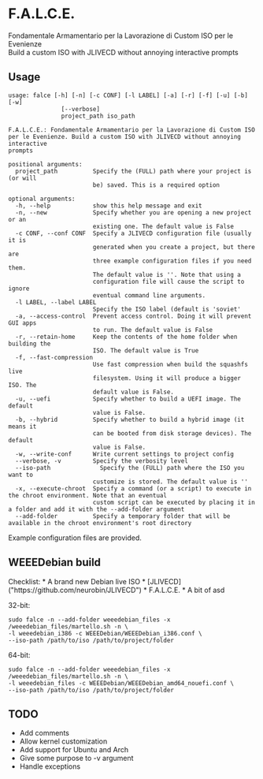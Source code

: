 <h1>F.A.L.C.E.</h1>
Fondamentale Armamentario per la Lavorazione di Custom ISO per le Evenienze
<br>Build a custom ISO with JLIVECD without annoying interactive prompts

<h2>Usage</h2>

```
usage: falce [-h] [-n] [-c CONF] [-l LABEL] [-a] [-r] [-f] [-u] [-b] [-w]
               [--verbose]
               project_path iso_path

F.A.L.C.E.: Fondamentale Armamentario per la Lavorazione di Custom ISO per le Evenienze. Build a custom ISO with JLIVECD without annoying interactive
prompts

positional arguments:
  project_path          Specify the (FULL) path where your project is (or will
                        be) saved. This is a required option

optional arguments:
  -h, --help            show this help message and exit
  -n, --new             Specify whether you are opening a new project or an
                        existing one. The default value is False
  -c CONF, --conf CONF  Specify a JLIVECD configuration file (usually it is
                        generated when you create a project, but there are
                        three example configuration files if you need them.
                        The default value is ''. Note that using a
                        configuration file will cause the script to ignore
                        eventual command line arguments.
  -l LABEL, --label LABEL
                        Specify the ISO label (default is 'soviet'
  -a, --access-control  Prevent access control. Doing it will prevent GUI apps
                        to run. The default value is False
  -r, --retain-home     Keep the contents of the home folder when building the
                        ISO. The default value is True
  -f, --fast-compression
                        Use fast compression when build the squashfs live
                        filesystem. Using it will produce a bigger ISO. The
                        default value is False.
  -u, --uefi            Specify whether to build a UEFI image. The default
                        value is False.
  -b, --hybrid          Specify whether to build a hybrid image (it means it
                        can be booted from disk storage devices). The default
                        value is False.
  -w, --write-conf      Write current settings to project config
  --verbose, -v         Specify the verbosity level
  --iso-path              Specify the (FULL) path where the ISO you want to
                        customize is stored. The default value is ''
  -x, --execute-chroot  Specify a command (or a script) to execute in the chroot environment. Note that an eventual
                        custom script can be executed by placing it in a folder and add it with the --add-folder argument                
  --add-folder          Specify a temporary folder that will be available in the chroot environment's root directory
```

Example configuration files are provided.

<h2>WEEEDebian build</h2>
Checklist:
* A brand new Debian live ISO
* [JLIVECD]("https://github.com/neurobin/JLIVECD")
* F.A.L.C.E.
* A bit of asd

32-bit:
```
sudo falce -n --add-folder weeedebian_files -x /weeedebian_files/martello.sh -n \
-l weeedebian_i386 -c WEEEDebian/WEEEDebian_i386.conf \
--iso-path /path/to/iso /path/to/project/folder
```
64-bit:
```
sudo falce -n --add-folder weeedebian_files -x /weeedebian_files/martello.sh -n \
-l weeedebian_files -c WEEEDebian/WEEEDebian_amd64_nouefi.conf \
--iso-path /path/to/iso /path/to/project/folder
```
<h2>TODO</h2>

* Add comments
* Allow kernel customization
* Add support for Ubuntu and Arch
* Give some purpose to -v argument
* Handle exceptions
